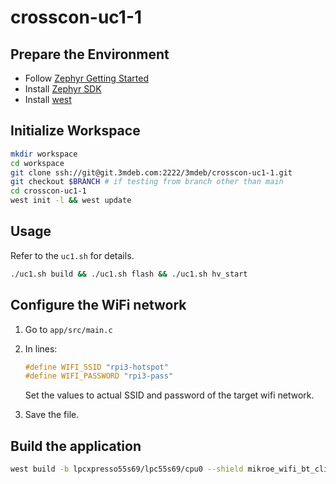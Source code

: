 # crosscon-uc1-1

## Prepare the Environment

- Follow [Zephyr Getting
  Started](https://docs.zephyrproject.org/latest/develop/getting_started/installation_linux.html#installation-linux)
- Install [Zephyr
  SDK](https://docs.zephyrproject.org/latest/develop/toolchains/zephyr_sdk.html#install-zephyr-sdk-on-linux)
- Install
  [west](https://docs.zephyrproject.org/latest/develop/west/install.html)

## Initialize Workspace

```bash
mkdir workspace
cd workspace
git clone ssh://git@git.3mdeb.com:2222/3mdeb/crosscon-uc1-1.git
git checkout $BRANCH # if testing from branch other than main
cd crosscon-uc1-1
west init -l && west update
```

## Usage

Refer to the `uc1.sh` for details.

```bash
./uc1.sh build && ./uc1.sh flash && ./uc1.sh hv_start
```

## Configure the WiFi network

1. Go to `app/src/main.c`
2. In lines:

    ```C
    #define WIFI_SSID "rpi3-hotspot"
    #define WIFI_PASSWORD "rpi3-pass"
    ```

    Set the values to actual SSID and password of the target wifi network.

3. Save the file.

## Build the application

```bash
west build -b lpcxpresso55s69/lpc55s69/cpu0 --shield mikroe_wifi_bt_click_mikrobus app --pristine
```
